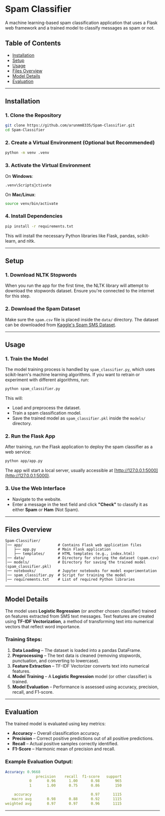 # Spam Classifier

A machine learning-based spam classification application that uses a Flask web framework and a trained model to classify messages as spam or not.

## Table of Contents
- [Installation](#installation)
- [Setup](#setup)
- [Usage](#usage)
- [Files Overview](#files-overview)
- [Model Details](#model-details)
- [Evaluation](#evaluation)

---

## Installation

### 1. Clone the Repository
```bash
git clone https://github.com/arunmm8335/Spam-Classifier.git
cd Spam-Classifier
```

### 2. Create a Virtual Environment (Optional but Recommended)
```bash
python -m venv .venv
```

### 3. Activate the Virtual Environment  
On **Windows**:
```bash
.venv\Scriptsctivate
```
On **Mac/Linux**:
```bash
source venv/bin/activate
```

### 4. Install Dependencies
```bash
pip install -r requirements.txt
```
This will install the necessary Python libraries like Flask, pandas, scikit-learn, and nltk.

---

## Setup

### 1. Download NLTK Stopwords  
When you run the app for the first time, the NLTK library will attempt to download the stopwords dataset. Ensure you're connected to the internet for this step.

### 2. Download the Spam Dataset  
Make sure the `spam.csv` file is placed inside the `data/` directory. The dataset can be downloaded from [Kaggle's Spam SMS Dataset](https://www.kaggle.com/datasets/uciml/sms-spam-collection-dataset).

---

## Usage

### 1. Train the Model  
The model training process is handled by `spam_classifier.py`, which uses scikit-learn's machine learning algorithms. If you want to retrain or experiment with different algorithms, run:
```bash
python spam_classifier.py
```
This will:
- Load and preprocess the dataset.
- Train a spam classification model.
- Save the trained model as `spam_classifier.pkl` inside the `models/` directory.

### 2. Run the Flask App  
After training, run the Flask application to deploy the spam classifier as a web service:
```bash
python app/app.py
```
The app will start a local server, usually accessible at [http://127.0.0.1:5000](http://127.0.0.1:5000).

### 3. Use the Web Interface
- Navigate to the website.
- Enter a message in the text field and click **"Check"** to classify it as either **Spam** or **Ham** (Not Spam).

---

## Files Overview

```
Spam-Classifier/
│── app/                # Contains Flask web application files
│   ├── app.py          # Main Flask application
│   ├── templates/      # HTML templates (e.g., index.html)
│── data/               # Directory for storing the dataset (spam.csv)
│── models/             # Directory for saving the trained model (spam_classifier.pkl)
│── notebooks/          # Jupyter notebooks for model experimentation
│── spam_classifier.py  # Script for training the model
│── requirements.txt    # List of required Python libraries
```

---

## Model Details

The model uses **Logistic Regression** (or another chosen classifier) trained on features extracted from SMS text messages. Text features are created using **TF-IDF Vectorization**, a method of transforming text into numerical vectors that reflect word importance.

### Training Steps:
1. **Data Loading** – The dataset is loaded into a pandas DataFrame.
2. **Preprocessing** – The text data is cleaned (removing stopwords, punctuation, and converting to lowercase).
3. **Feature Extraction** – TF-IDF Vectorizer converts text into numerical features.
4. **Model Training** – A **Logistic Regression** model (or other classifier) is trained.
5. **Model Evaluation** – Performance is assessed using accuracy, precision, recall, and F1-score.

---

## Evaluation

The trained model is evaluated using key metrics:

- **Accuracy** – Overall classification accuracy.
- **Precision** – Correct positive predictions out of all positive predictions.
- **Recall** – Actual positive samples correctly identified.
- **F1-Score** – Harmonic mean of precision and recall.

### Example Evaluation Output:
```yaml
Accuracy: 0.9668
              precision    recall  f1-score   support
           0       0.96      1.00      0.98       965
           1       1.00      0.75      0.86       150

    accuracy                           0.97      1115
   macro avg       0.98      0.88      0.92      1115
weighted avg       0.97      0.97      0.96      1115
```

---

